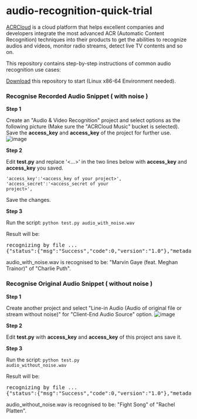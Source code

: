 # audio-recognition-quick-trial
<a href="www.acrcloud.com">ACRCloud</a> is a cloud platform that helps excellent companies and developers integrate the most advanced ACR (Automatic Content Recognition) techniques into their products to get the abilities to recognize audios and videos, monitor radio streams, detect live TV contents and so on.

This repository contains step-by-step instructions of common audio recognition use cases:

<a href="https://github.com/acrcloud-demo/audio-recognition-quick-trial/archive/master.zip">Download</a> this repository to start (Linux x86-64 Environment needed).

<h3>Recognise Recorded Audio Snippet ( with noise )</h3>
<strong>Step 1</strong>

Create an "Audio & Video Recognition" project and select options as the following picture (Make sure the "ACRCloud Music" bucket is selected). <br>
Save the <strong>access_key</strong> and <strong>access_key</strong> of the project for further use.
![image](https://github.com/acrcloud-demo/audio-recognition-quick-trial/blob/master/create_project.png)

<strong>Step 2</strong>

Edit <strong>test.py</strong> and replace '<...>' in the two lines below with <strong>access_key</strong> and <strong>access_key</strong> you saved.

<code>'access_key':'\<access_key of your project\>',</code><br>
<code>'access_secret':'\<access_secret of your project\>',</code>

Save the changes.

<strong>Step 3</strong>

Run the script: 
<code>python test.py audio_with_noise.wav</code>

Result will be: 
<pre>
recognizing by file ...
{"status":{"msg":"Success","code":0,"version":"1.0"},"metadata":{"music":[{"external_ids":{"isrc":"USAT21500254","upc":"075679928634"},"play_offset_ms":46360,"external_metadata":{"spotify":{"album":{"id":"0HfAFdxzAEOn1H9WQeaqgZ"},"artists":[{"id":"6VuMaDnrHyPL1p4EHjYLi7"},{"id":"6JL8zeS1NmiOftqZTRgdTz"}],"track":{"id":"1zxFtsKWwuVpz3nSqNYshe"}},"deezer":{"album":{"id":9602354},"artists":[{"id":1362735}],"genres":[{"id":132}],"track":{"id":94424876}}},"label":"Artist Partners","release_date":"2015-02-10","title":"Marvin Gaye (feat. Meghan Trainor)","duration_ms":"187741","album":{"name":"Marvin Gaye (feat. Meghan Trainor)"},"acrid":"aa1c08067d9e3071f8a4d319fc186cb3","genres":[{"name":"Pop"}],"artists":[{"name":"Charlie Puth"}]}],"timestamp_utc":"2015-12-01 09:41:32"},"result_type":0}
</pre>
audio_with_noise.wav is recognised to be: "Marvin Gaye (feat. Meghan Trainor)" of "Charlie Puth".

<h3>Recognise Original Audio Snippet ( without noise )</h3>

<strong>Step 1</strong>

Create another project and select "Line-in Audio (Audio of original file or stream without noise)" for "Client-End Audio Source" option.
![image](https://github.com/acrcloud-demo/audio-recognition-quick-trial/blob/master/create_project_2.png)

<strong>Step 2</strong>

Edit <strong>test.py</strong> with <strong>access_key</strong> and <strong>access_key</strong> of this project ans save it.

<strong>Step 3</strong>

Run the script: 
<code>python test.py audio_without_noise.wav</code>

Result will be:
<pre>
recognizing by file ...
{"status":{"msg":"Success","code":0,"version":"1.0"},"metadata":{"music":[{"external_ids":{"isrc":"USSM11500753","upc":"886445105360"},"play_offset_ms":46880,"external_metadata":{"spotify":{"album":{"id":"39WI8tjY7vH68xrNiDKNly"},"artists":[{"id":"3QLIkT4rD2FMusaqmkepbq"}],"track":{"id":"1m0E5D8cOJyO1A2IBX4w4i"}},"itunes":{"album":{"id":991946506},"artists":[{"id":431528675}],"track":{"id":991946508}},"deezer":{"album":{"id":9679444},"artists":[{"id":427604}],"genres":[{"id":132}],"track":{"id":95138146}}},"label":"Columbia","release_date":"2015-02-13","title":"Fight Song","duration_ms":"204066","album":{"name":"Fight Song"},"acrid":"7c8d984cfa4fd9f070da057875f09897","genres":[{"name":"Pop"}],"artists":[{"name":"Rachel Platten"}]}],"timestamp_utc":"2015-12-01 09:47:47"},"result_type":0}
</pre>
audio_without_noise.wav is recognised to be: "Fight Song" of "Rachel Platten".




